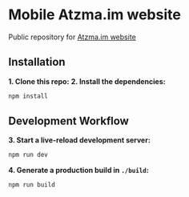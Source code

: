# Mobile Atzma.im website  
Public repository for [Atzma.im website](https://atzma.im)
## Installation
**1. Clone this repo:**
**2. Install the dependencies:**
```sh
npm install
```
## Development Workflow


**3. Start a live-reload development server:**

```sh
npm run dev
```
**4. Generate a production build in `./build`:**

```sh
npm run build
```
